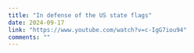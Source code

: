 ```yaml
---
title: "In defense of the US state flags"
date: 2024-09-17
link: "https://www.youtube.com/watch?v=c-IgG7iou94"
comments: ""
---
```


